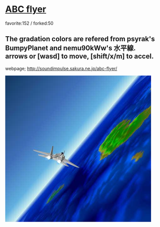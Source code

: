 # [ABC flyer](http://wonderfl.net/c/f2Xu)

favorite:152 / forked:50

The gradation colors are refered from psyrak's BumpyPlanet and nemu90kWw's 水平線.  
arrows or [wasd] to move, [shift/x/m] to accel.  
 --------------------------------------------------------------------------------  
webpage; http://soundimpulse.sakura.ne.jp/abc-flyer/

![thumbnail](./thumbnail.jpg)
